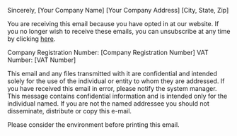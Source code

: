 Sincerely,
[Your Company Name]
[Your Company Address]
[City, State, Zip]

You are receiving this email because you have opted in at our website. If you no longer wish to receive these emails, you can unsubscribe at any time by clicking [here](#).

Company Registration Number: [Company Registration Number]
VAT Number: [VAT Number]

This email and any files transmitted with it are confidential and intended solely for the use of the individual or entity to whom they are addressed. If you have received this email in error, please notify the system manager. This message contains confidential information and is intended only for the individual named. If you are not the named addressee you should not disseminate, distribute or copy this e-mail.

Please consider the environment before printing this email.
